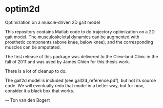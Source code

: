 optim2d
=======

Optimization on a muscle-driven 2D gait model

This repository contains Matlab code to do trajectory optimization on a 2D gait model.  The musculoskeletal dynamics can be augmented with prosthetic components (above knee, below knee), and the corresponding muscles can be amputated.

The first release of this package was delivered to the Cleveland Clinic in the fall of 2011 and was used by James Chien for this thesis work.

There is a lot of cleanup to do.

The gait2d model is included (see gait2d_reference.pdf), but not its source code.  We will eventually redo that model in a better way, but for now, consider it a black box that works. 

--
Ton van den Bogert
